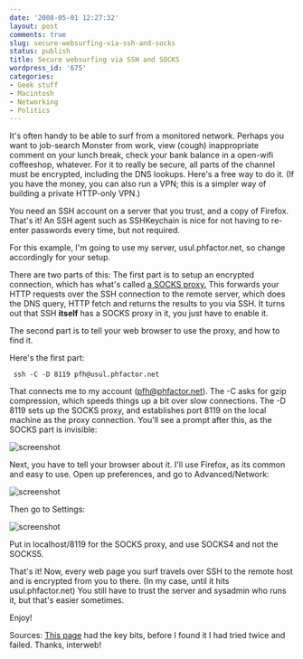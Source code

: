 ```yaml
---
date: '2008-05-01 12:27:32'
layout: post
comments: true
slug: secure-websurfing-via-ssh-and-socks
status: publish
title: Secure websurfing via SSH and SOCKS
wordpress_id: '675'
categories:
- Geek stuff
- Macintosh
- Networking
- Politics
---
```


It's often handy to be able to surf from a monitored network. Perhaps you want to job-search Monster from work, view (cough) inappropriate comment on your lunch break, check your bank balance in a open-wifi coffeeshop, whatever. For it to really be secure, all parts of the channel must be encrypted, including the DNS lookups. Here's a free way to do it. (If you have the money, you can also run a VPN; this is a simpler way of building a private HTTP-only VPN.)




You need an SSH account on a server that you trust, and a copy of Firefox. That's it! An SSH agent such as SSHKeychain is nice for not having to re-enter passwords every time, but not required.




For this example, I'm going to use my server, usul.phfactor.net, so change accordingly for your setup.




There are two parts of this: The first part is to setup an encrypted connection, which has what's called [a SOCKS proxy.](http://en.wikipedia.org/wiki/SOCKS) This forwards your HTTP requests over the SSH connection to the remote server, which does the DNS query, HTTP fetch and returns the results to you via SSH. It turns out that SSH **itself** has a SOCKS proxy in it, you just have to enable it.





The second part is to tell your web browser to use the proxy, and how to find it.






Here's the first part:



    
    
     ssh -C -D 8119 pfh@usul.phfactor.net
    




That connects me to my account (pfh@phfactor.net). The -C asks for gzip compression, which speeds things up a bit over slow connections. The -D 8119 sets up the SOCKS proxy, and establishes port 8119 on the local machine as the proxy connection. You'll see a prompt after this, as the SOCKS part is invisible:  

![screenshot](http://www.phfactor.net/wp-pics/ssh-socks-login.png)  

Next, you have to tell your browser about it. I'll use Firefox, as its common and easy to use. Open up preferences, and go to Advanced/Network:  

![screenshot](http://www.phfactor.net/wp-pics/firefox-prefs.png)  

Then go to Settings:  

![screenshot](http://www.phfactor.net/wp-pics/firefox-proxy.png)  

Put in localhost/8119 for the SOCKS proxy, and use SOCKS4 and not the SOCKS5.






That's it! Now, every web page you surf travels over SSH to the remote host and is encrypted from you to there. (In my case, until it hits usul.phfactor.net) You still have to trust the server and sysadmin who runs it, but that's easier sometimes.






Enjoy!






Sources: [This page](http://www.mikeash.com/?page=ssh_socks.html) had the key bits, before I found it I had tried twice and failed. Thanks, interweb!  





